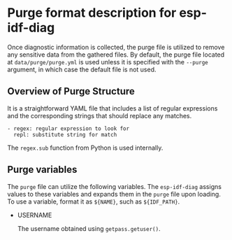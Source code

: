 # Purge format description for esp-idf-diag

Once diagnostic information is collected, the purge file is utilized to remove
any sensitive data from the gathered files. By default, the purge file located
at `data/purge/purge.yml` is used unless it is specified
with the `--purge` argument, in which case the default file is not used.

## Overview of Purge Structure

It is a straightforward YAML file that includes a list of regular expressions
and the corresponding strings that should replace any matches.

    - regex: regular expression to look for
      repl: substitute string for match

The `regex.sub` function from Python is used internally.

## Purge variables

The `purge` file can utilize the following variables. The `esp-idf-diag` assigns
values to these variables and expands them in the `purge` file upon loading. To
use a variable, format it as `${NAME}`, such as `${IDF_PATH}`.

* USERNAME

    The username obtained using `getpass.getuser()`.

